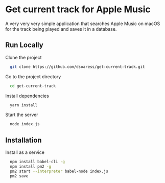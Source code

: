 # Get current track for Apple Music

A very very very simple application that searches Apple Music on macOS for the track being played and saves it in a database.

## Run Locally

Clone the project

```bash
  git clone https://github.com/dsoaress/get-current-track.git
```

Go to the project directory

```bash
  cd get-current-track
```

Install dependencies

```bash
  yarn install
```

Start the server

```bash
  node index.js
```

## Installation

Install as a service

```bash
  npm install babel-cli -g
  npm install pm2 -g
  pm2 start --interpreter babel-node index.js
  pm2 save
```
